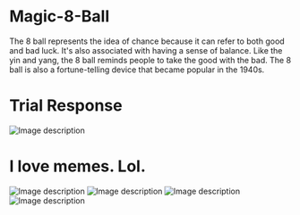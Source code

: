 # Magic-8-Ball
 The 8 ball represents the idea of chance because it can refer to both good and bad luck. It's also associated with having a sense of balance. Like the yin and yang, the 8 ball reminds people to take the good with the bad. The 8 ball is also a fortune-telling device that became popular in the 1940s.

# Trial Response
<img src="https://www.dropbox.com/s/q27q66ofk73us0f/Screenshot%20from%202023-05-23%2019-43-17.png?dl=0" alt="Image description">

# I love memes. Lol.
<img src="https://cdn.thisiswhyimbroke.com/images/magic-8-ball.jpg" alt="Image description">

<img src="https://encrypted-tbn0.gstatic.com/images?q=tbn:ANd9GcTQkz1MRSo7iiZ20a3536BB8cCS3Q6hfQCRxw&usqp=CAU" alt="Image description">

<img src="https://www.memesmonkey.com/images/memesmonkey/s_06/060268b7457d807f4bf81dcdebba632a.jpeg" alt="Image description">

<img src="https://www.memesmonkey.com/images/memesmonkey/s_9b/9b32a85cc5ff89e9c129aa2f5c949365.jpeg" alt="Image description">
